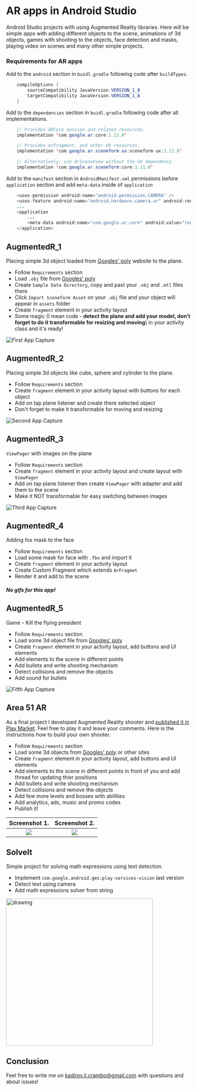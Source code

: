 # AR apps in Android Studio
Android Studio projects with using Augmented Reality libraries. Here will be simple apps with adding different objects to the scene, animations of 3d objects, games with shooting to the objects, face detection and masks, playing video on scenes and many other simple projects.
 
### Requirements for AR apps
Add to the `android` section in `buidl.gradle` following code after `buildTypes`.
```java
    compileOptions {
        sourceCompatibility JavaVersion.VERSION_1_8
        targetCompatibility JavaVersion.VERSION_1_8
    }
```

Add to the `dependencies` section in `buidl.gradle` following code after all implementations.
```java
    // Provides ARCore Session and related resources.
    implementation 'com.google.ar:core:1.11.0'

    // Provides ArFragment, and other UX resources.
    implementation 'com.google.ar.sceneform.ux:sceneform-ux:1.11.0'

    // Alternatively, use ArSceneView without the UX dependency.
    implementation 'com.google.ar.sceneform:core:1.11.0'
```

Add to the `manifest` section in `AndroidManifest.xml` permissions before `application` section and add `meta-data` inside of `application`
```java
    <uses-permission android:name="android.permission.CAMERA" />
    <uses-feature android:name="android.hardware.camera.ar" android:required="true"/>
    ...
    <application
        ...
        <meta-data android:name="com.google.ar.core" android:value="required" />
    </application>
```


## AugmentedR_1
Placing simple 3d object loaded from [Googles' poly](https://poly.google.com/) website to the plane.
- Follow `Requirements` section
- Load `.obj` file from [Googles' poly](https://poly.google.com/)
- Create `Sample Data Directory`, copy and past your `.obj` and `.mtl` files there
- Click `Import Sceneform Asset` on your `.obj` file and your object will appear in `assets` folder
- Create `fragment` element in your activity layout
- Some magic (I mean code - **detect the plane and add your model, don't forget to do it transformable for resizing and moving**) in your activity class and it's ready!

![First App Capture](https://github.com/MrCrambo/Android-Studio-AR/blob/master/Samples/ar_1.gif)

## AugmentedR_2
Placing simple 3d objects like cube, sphere and cylinder to the plane.
- Follow `Requirements` section
- Create `fragment` element in your activity layout with buttons for each object
- Add on tap plane listener and create there selected object
- Don't forget to make it transformable for moving and resizing

![Second App Capture](https://github.com/MrCrambo/Android-Studio-AR/blob/master/Samples/ar_2.gif)

## AugmentedR_3
`ViewPager` with images on the plane
- Follow `Requirements` section
- Create `fragment` element in your activity layout and create layout with `ViewPager`
- Add on tap plane listener then create `ViewPager` with adapter and add them to the scene
- Make it NOT transformable for easy switching between images

![Third App Capture](https://github.com/MrCrambo/Android-Studio-AR/blob/master/Samples/ar_3.gif)

## AugmentedR_4
Adding fox mask to the face
- Follow `Requirements` section
- Load some mask for face with `.fbx` and import it
- Create `fragment` element in your activity layout
- Create Custom Fragment which extends `ArFragmet`
- Render it and add to the scene

##### No gifs for this app!

## AugmentedR_5
Game - Kill the flying president
- Follow `Requirements` section
- Load some 3d object file from [Googles' poly](https://poly.google.com/)
- Create `fragment` element in your activity layout, add buttons and UI elements
- Add elements to the scene in different points
- Add bullets and write shooting mechanism
- Detect collisions and remove the objects
- Add sound for bullets

![Fifth App Capture](https://github.com/MrCrambo/Android-Studio-AR/blob/master/Samples/ar_5.gif)

## Area 51 AR
As a final project I developed Augmented Reality shooter and [published it in Play Market](https://play.google.com/store/apps/details?id=com.drakosha.zone51ar).
Feel free to play it and leave your comments. Here is the instructions how to build your own shooter.
- Follow `Requirements` section
- Load some 3d objects from [Googles' poly](https://poly.google.com/) or other sites
- Create `fragment` element in your activity layout, add buttons and UI elements
- Add elements to the scene in different points in front of you and add thread for updating thier positions
- Add bullets and write shooting mechanism
- Detect collisions and remove the objects
- Add few more levels and bosses with abilities
- Add analytics, ads, music and promo codes
- Publish it!

Screenshot 1.              |  Screenshot 2.
:-------------------------:|:-------------------------:
![](https://lh3.googleusercontent.com/dP-G_2_QwEwMQrFgq-NKVfs_iONcnZiGF6IjljPxUElgIkNxId1XqofXs65wiZsJEx52=w3604-h2708)  |  ![](https://lh3.googleusercontent.com/PfOoi8WdLk84i396rG98EloXapxjk6XnCFD3z13Po9R-zDyVoFVAdwZi1Tjjp32dP5M=w3604-h2708)

## SolveIt
Simple project for solving math expressions using text detection.
- Implement `com.google.android.gms:play-services-vision` last version
- Detect text using camera
- Add math expressions solver from string

<img src="https://github.com/MrCrambo/Android-Projects/blob/master/Samples/solve_it.jpeg" alt="drawing" width="400"/>

## Conclusion

Feel free to write me on kadirov.il.crambo@gmail.com with questions and about issues!
